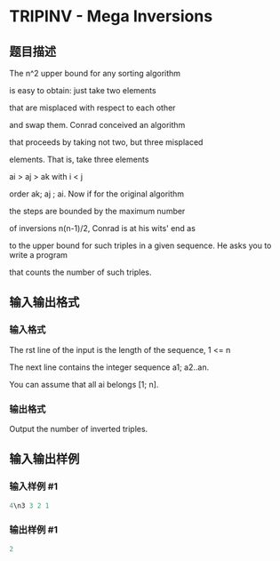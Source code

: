 # TRIPINV - Mega Inversions

## 题目描述

The n^2 upper bound for any sorting algorithm

is easy to obtain: just take two elements

that are misplaced with respect to each other

and swap them. Conrad conceived an algorithm

that proceeds by taking not two, but three misplaced

elements. That is, take three elements

ai > aj > ak with i < j 

order ak; aj ; ai. Now if for the original algorithm

the steps are bounded by the maximum number

of inversions n(n-1)/2, Conrad is at his wits' end as

to the upper bound for such triples in a given sequence. He asks you to write a program

that counts the number of such triples.

## 输入输出格式

### 输入格式

The rst line of the input is the length of the sequence, 1 <= n 

The next line contains the integer sequence a1; a2..an.

You can assume that all ai belongs \[1; n\].

### 输出格式

Output the number of inverted triples.

## 输入输出样例

### 输入样例 #1

```cpp
4\n3 3 2 1
```


### 输出样例 #1

```cpp
2
```


